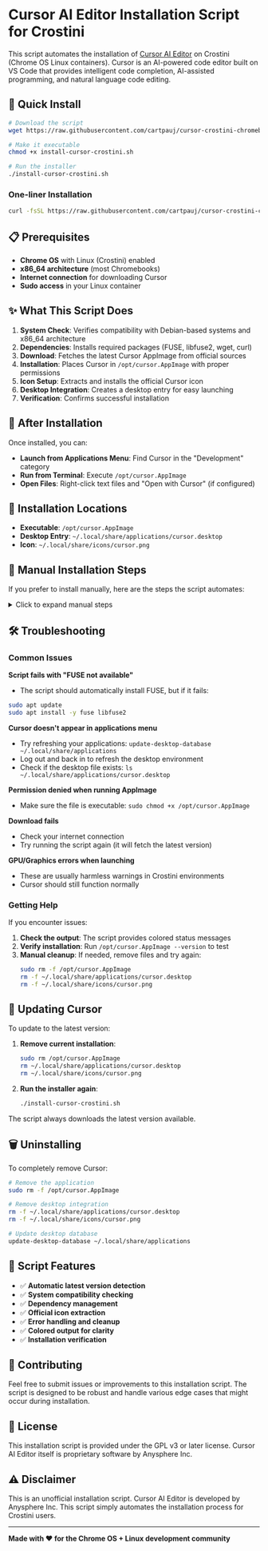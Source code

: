 # Cursor AI Editor Installation Script for Crostini

This script automates the installation of [Cursor AI Editor](https://www.cursor.com/) on Crostini (Chrome OS Linux containers). Cursor is an AI-powered code editor built on VS Code that provides intelligent code completion, AI-assisted programming, and natural language code editing.

## 🚀 Quick Install

```bash
# Download the script
wget https://raw.githubusercontent.com/cartpauj/cursor-crostini-chromebook-install-script/main/install-cursor-crostini.sh

# Make it executable
chmod +x install-cursor-crostini.sh

# Run the installer
./install-cursor-crostini.sh
```

### One-liner Installation
```bash
curl -fsSL https://raw.githubusercontent.com/cartpauj/cursor-crostini-chromebook-install-script/main/install-cursor-crostini.sh | bash
```

## 📋 Prerequisites

- **Chrome OS** with Linux (Crostini) enabled
- **x86_64 architecture** (most Chromebooks)
- **Internet connection** for downloading Cursor
- **Sudo access** in your Linux container

## ✨ What This Script Does

1. **System Check**: Verifies compatibility with Debian-based systems and x86_64 architecture
2. **Dependencies**: Installs required packages (FUSE, libfuse2, wget, curl)
3. **Download**: Fetches the latest Cursor AppImage from official sources
4. **Installation**: Places Cursor in `/opt/cursor.AppImage` with proper permissions
5. **Icon Setup**: Extracts and installs the official Cursor icon
6. **Desktop Integration**: Creates a desktop entry for easy launching
7. **Verification**: Confirms successful installation

## 🎯 After Installation

Once installed, you can:

- **Launch from Applications Menu**: Find Cursor in the "Development" category
- **Run from Terminal**: Execute `/opt/cursor.AppImage`
- **Open Files**: Right-click text files and "Open with Cursor" (if configured)

## 📁 Installation Locations

- **Executable**: `/opt/cursor.AppImage`
- **Desktop Entry**: `~/.local/share/applications/cursor.desktop`
- **Icon**: `~/.local/share/icons/cursor.png`

## 🔧 Manual Installation Steps

If you prefer to install manually, here are the steps the script automates:

<details>
<summary>Click to expand manual steps</summary>

### 1. Install Dependencies
```bash
sudo apt update
sudo apt install -y fuse libfuse2 wget curl
```

### 2. Get Latest Version Info
```bash
curl -s "https://download.todesktop.com/230313mzl4w4u92/latest-linux.yml"
```

### 3. Download Cursor
```bash
wget "https://download.todesktop.com/230313mzl4w4u92/cursor-VERSION-x86_64.AppImage" -O cursor.AppImage
```

### 4. Install System-wide
```bash
sudo mv cursor.AppImage /opt/cursor.AppImage
sudo chmod +x /opt/cursor.AppImage
```

### 5. Extract Icon
```bash
/opt/cursor.AppImage --appimage-extract usr/share/icons/hicolor/128x128/apps/cursor.png
mkdir -p ~/.local/share/icons
cp squashfs-root/usr/share/icons/hicolor/128x128/apps/cursor.png ~/.local/share/icons/cursor.png
rm -rf squashfs-root
```

### 6. Create Desktop Entry
```bash
mkdir -p ~/.local/share/applications
cat > ~/.local/share/applications/cursor.desktop << 'EOF'
[Desktop Entry]
Name=Cursor
Comment=AI-first code editor
Exec=/opt/cursor.AppImage
Icon=/home/$(whoami)/.local/share/icons/cursor.png
Type=Application
Categories=Development;TextEditor;
StartupNotify=true
MimeType=text/plain;text/x-chdr;text/x-csrc;text/x-c++hdr;text/x-c++src;text/x-java;text/x-dsrc;text/x-pascal;text/x-perl;text/x-python;application/x-php;application/x-httpd-php3;application/x-httpd-php4;application/x-httpd-php5;application/javascript;application/json;text/css;text/html;text/xml;text/x-sql;text/x-ruby;
EOF
update-desktop-database ~/.local/share/applications
```

</details>

## 🛠️ Troubleshooting

### Common Issues

**Script fails with "FUSE not available"**
- The script should automatically install FUSE, but if it fails:
```bash
sudo apt update
sudo apt install -y fuse libfuse2
```

**Cursor doesn't appear in applications menu**
- Try refreshing your applications: `update-desktop-database ~/.local/share/applications`
- Log out and back in to refresh the desktop environment
- Check if the desktop file exists: `ls ~/.local/share/applications/cursor.desktop`

**Permission denied when running AppImage**
- Make sure the file is executable: `sudo chmod +x /opt/cursor.AppImage`

**Download fails**
- Check your internet connection
- Try running the script again (it will fetch the latest version)

**GPU/Graphics errors when launching**
- These are usually harmless warnings in Crostini environments
- Cursor should still function normally

### Getting Help

If you encounter issues:

1. **Check the output**: The script provides colored status messages
2. **Verify installation**: Run `/opt/cursor.AppImage --version` to test
3. **Manual cleanup**: If needed, remove files and try again:
   ```bash
   sudo rm -f /opt/cursor.AppImage
   rm -f ~/.local/share/applications/cursor.desktop
   rm -f ~/.local/share/icons/cursor.png
   ```

## 🔄 Updating Cursor

To update to the latest version:

1. **Remove current installation**:
   ```bash
   sudo rm /opt/cursor.AppImage
   rm ~/.local/share/applications/cursor.desktop
   rm ~/.local/share/icons/cursor.png
   ```

2. **Run the installer again**:
   ```bash
   ./install-cursor-crostini.sh
   ```

The script always downloads the latest version available.

## 🗑️ Uninstalling

To completely remove Cursor:

```bash
# Remove the application
sudo rm -f /opt/cursor.AppImage

# Remove desktop integration
rm -f ~/.local/share/applications/cursor.desktop
rm -f ~/.local/share/icons/cursor.png

# Update desktop database
update-desktop-database ~/.local/share/applications
```

## 📝 Script Features

- ✅ **Automatic latest version detection**
- ✅ **System compatibility checking**
- ✅ **Dependency management**
- ✅ **Official icon extraction**
- ✅ **Error handling and cleanup**
- ✅ **Colored output for clarity**
- ✅ **Installation verification**

## 🤝 Contributing

Feel free to submit issues or improvements to this installation script. The script is designed to be robust and handle various edge cases that might occur during installation.

## 📄 License

This installation script is provided under the GPL v3 or later license. Cursor AI Editor itself is proprietary software by Anysphere Inc.

## ⚠️ Disclaimer

This is an unofficial installation script. Cursor AI Editor is developed by Anysphere Inc. This script simply automates the installation process for Crostini users.

---

**Made with ❤️ for the Chrome OS + Linux development community**
